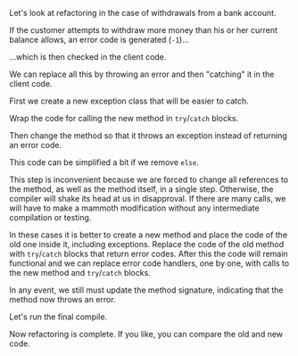 Let's look at refactoring in the case of withdrawals from a bank account.

If the customer attempts to withdraw more money than his or her current balance allows, an error code is generated (<code>-1</code>)…

…which is then checked in the client code.

We can replace all this by throwing an error and then "catching" it in the client code.

First we create a new exception class that will be easier to catch.

Wrap the code for calling the new method in <code>try</code>/<code>catch</code> blocks.

Then change the method so that it throws an exception instead of returning an error code.

This code can be simplified a bit if we remove <code>else</code>.

This step is inconvenient because we are forced to change all references to the method, as well as the method itself, in a single step. Otherwise, the compiler will shake its head at us in disapproval. If there are many calls, we will have to make a mammoth modification without any intermediate compilation or testing.

In these cases it is better to create a new method and place the code of the old one inside it, including exceptions. Replace the code of the old method with <code>try</code>/<code>catch</code> blocks that return error codes. After this the code will remain functional and we can replace error code handlers, one by one, with calls to the new method and <code>try</code>/<code>catch</code> blocks.

In any event, we still must update the method signature, indicating that the method now throws an error.

Let's run the final compile.

Now refactoring is complete. If you like, you can compare the old and new code.
